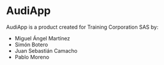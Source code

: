 # AudiApp
AudiApp is a product created for Training Corporation SAS by:

- Miguel Ángel Martínez
- Simón Botero
- Juan Sebastián Camacho
- Pablo Moreno

